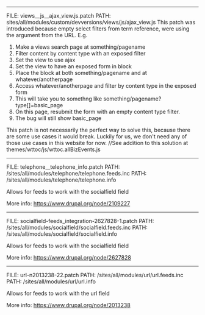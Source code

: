 
--------------------------------------------------------------------

FILE: views__js__ajax_view.js.patch
PATH: sites/all/modules/custom/devversions/views/js/ajax_view.js
This patch was introduced because empty select filters from term reference, were using the argument from the URL.
E.g. 
1) Make a views search page at something/pagename
2) Filter content by content type with an exposed filter
3) Set the view to use ajax
4) Set the view to have an exposed form in block
5) Place the block at both something/pagename and at whatever/anotherpage
6) Access whatever/anotherpage and filter by content type in the exposed form
7) This will take you to somethng like something/pagename?type[]=basic_page
8) On this page, resubmit the form with an empty content type filter.
9) The bug will still show basic_page

This patch is not necessarily the perfect way to solve this, because there are some use cases it would break.
Luckily for us, we don't need any of those use cases in this website for now.
//See addition to this solution at themes/wttoc/js/wttoc.allBizEvents.js

--------------------------------------------------------------------

FILE: telephone__telephone_info.patch
PATH: /sites/all/modules/telephone/telephone.feeds.inc
PATH: /sites/all/modules/telephone/telephone.info

Allows for feeds to work with the socialfield field

More info: https://www.drupal.org/node/2109227

--------------------------------------------------------------------

FILE: socialfield-feeds_integration-2627828-1.patch
PATH: /sites/all/modules/socialfield/socialfield.feeds.inc
PATH: /sites/all/modules/socialfield/socialfield.info

Allows for feeds to work with the socialfield field

More info: https://www.drupal.org/node/2627828

--------------------------------------------------------------------

FILE: url-n2013238-22.patch
PATH: /sites/all/modules/url/url.feeds.inc
PATH: /sites/all/modules/url/url.info

Allows for feeds to work with the url field

More info: https://www.drupal.org/node/2013238